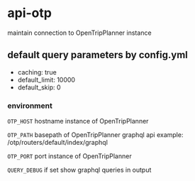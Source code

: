 
# api-otp

maintain connection to OpenTripPlanner instance


## default query parameters by config.yml

- caching: true
- default_limit: 10000
- default_skip: 0


### environment

```OTP_HOST``` hostname instance of OpenTripPlanner

```OTP_PATH``` basepath of OpenTripPlanner graphql api example: /otp/routers/default/index/graphql

```OTP_PORT``` port instance of OpenTripPlanner

```QUERY_DEBUG``` if set show graphql queries in output